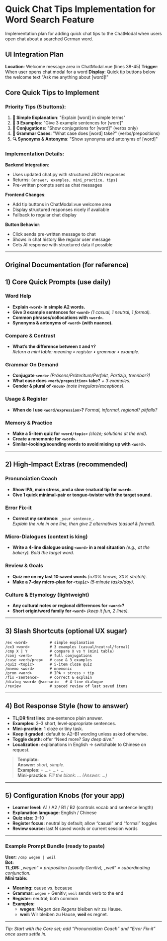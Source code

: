 # Quick Chat Tips Implementation for Word Search Feature

Implementation plan for adding quick chat tips to the ChatModal when users open chat about a searched German word.

## UI Integration Plan

**Location**: Welcome message area in ChatModal.vue (lines 38-45)
**Trigger**: When user opens chat modal for a word
**Display**: Quick tip buttons below the welcome text "Ask me anything about [word]!"

## Core Quick Tips to Implement

### Priority Tips (5 buttons):
1. **📖 Simple Explanation**: "Explain [word] in simple terms"
2. **📝 3 Examples**: "Give 3 example sentences for [word]"
3. **🔄 Conjugations**: "Show conjugations for [word]" (verbs only)
4. **📐 Grammar Cases**: "What case does [word] take?" (verbs/prepositions)
5. **🔍 Synonyms & Antonyms**: "Show synonyms and antonyms of [word]"

### Implementation Details:

**Backend Integration**: 
- Uses updated chat.py with structured JSON responses
- Returns: `{answer, examples, mini_practice, tips}`
- Pre-written prompts sent as chat messages

**Frontend Changes**:
- Add tip buttons in ChatModal.vue welcome area
- Display structured responses nicely if available
- Fallback to regular chat display

**Button Behavior**:
- Click sends pre-written message to chat
- Shows in chat history like regular user message
- Gets AI response with structured data if possible

---

## Original Documentation (for reference)

## 1) Core Quick Prompts (use daily)

### Word Help
- **Explain `<word>` in simple A2 words.**
- **Give 3 example sentences for `<word>`** *(1 casual, 1 neutral, 1 formal).*  
- **Common phrases/collocations with `<word>`.**
- **Synonyms & antonyms of `<word>` (with nuance).**

### Compare & Contrast
- **What’s the difference between `X` and `Y`?**  
  *Return a mini table: meaning • register • grammar • example.*

### Grammar On Demand
- **Conjugate `<verb>`** *(Präsens/Präteritum/Perfekt, Partizip, trennbar?)*
- **What case does `<verb/preposition>` take?** *+ 3 examples.*
- **Gender & plural of `<noun>`** *(note irregulars/exceptions).*

### Usage & Register
- **When do I use `<word/expression>`?** *Formal, informal, regional? pitfalls?*

### Memory & Practice
- **Make a 5‑item quiz for `<word/topic>`** *(cloze; solutions at the end).*
- **Create a mnemonic for `<word>`.**
- **Similar‑looking/sounding words to avoid mixing up with `<word>`.**

---

## 2) High‑Impact Extras (recommended)

### Pronunciation Coach
- **Show IPA, main stress, and a slow→natural tip for `<word>`.**
- **Give 1 quick minimal‑pair or tongue‑twister with the target sound.**

### Error Fix‑it
- **Correct my sentence:** `_your sentence_`.  
  *Explain the rule in one line, then give 2 alternatives (casual & formal).*

### Micro‑Dialogues (context is king)
- **Write a 4‑line dialogue using `<word>` in a real situation** *(e.g., at the bakery). Bold the target word.*

### Review & Goals
- **Quiz me on my last 10 saved words** *(≈70% known, 30% stretch).*  
- **Make a 7‑day micro‑plan for `<topic>`** *(5‑minute tasks/day).*

### Culture & Etymology (lightweight)
- **Any cultural notes or regional differences for `<word>`?**  
- **Short origin/word family for `<word>`** *(keep it fun, 2 lines).*

---

## 3) Slash Shortcuts (optional UX sugar)

```
/ex <word>          # simple explanation
/ex3 <word>         # 3 examples (casual/neutral/formal)
/cmp X | Y          # compare X vs Y (mini table)
/conj <verb>        # full conjugations
/case <verb/prep>   # case & 3 examples
/quiz <topic>       # 5-item cloze quiz
/mnemo <word>       # mnemonic
/pron <word>        # IPA + stress + tip
/fix <sentence>     # correct & explain
/dialog <word> @scenario   # 4-line dialogue
/review             # spaced review of last saved items
```

---

## 4) Bot Response Style (how to answer)

- **TL;DR first line:** one‑sentence plain answer.
- **Examples:** 2–3 short, level‑appropriate sentences.
- **Mini‑practice:** 1 cloze or tiny task.
- **Keep it graded:** default to A2–B1 wording unless asked otherwise.
- **Toggle depth:** offer “Need more? Say *deep dive*.”
- **Localization:** explanations in English → switchable to Chinese on request.

> **Template:**  
> **Answer:** _short, simple._  
> **Examples:** `• …` `• …` `• …`  
> **Mini‑practice:** _Fill the blank: …_ *(Answer: …)*

---

## 5) Configuration Knobs (for your app)

- **Learner level:** A1 / A2 / B1 / B2 (controls vocab and sentence length)
- **Explanation language:** English / Chinese
- **Quiz size:** 3–10
- **Register focus:** neutral by default; allow “casual” and “formal” toggles
- **Review source:** last N saved words or current session words

---

### Example Prompt Bundle (ready to paste)

**User:** `/cmp wegen | weil`  
**Bot:**  
**TL;DR:** *„wegen“ = preposition (usually Genitiv), „weil“ = subordinating conjunction.*  
**Mini table:**  
- **Meaning:** cause vs. because  
- **Grammar:** `wegen` + Genitiv; `weil` sends verb to the end  
- **Register:** neutral; both common  
- **Examples:**  
  - **wegen:** *Wegen des Regens* bleiben wir zu Hause.  
  - **weil:** Wir bleiben zu Hause, **weil** es regnet.

---

*Tip: Start with the Core set; add “Pronunciation Coach” and “Error Fix‑it” once users settle in.*
